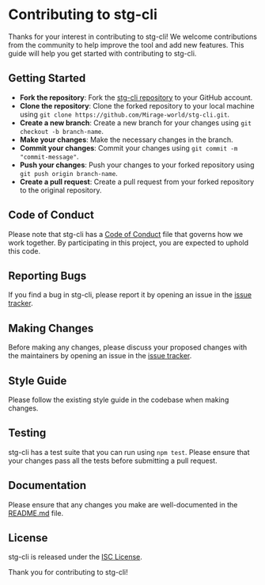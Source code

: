 # Contributing to stg-cli

Thanks for your interest in contributing to stg-cli! We welcome contributions from the community to help improve the tool and add new features. This guide will help you get started with contributing to stg-cli.

## Getting Started

- **Fork the repository**: Fork the [stg-cli repository](https://github.com/Mirage-world/stg-cli) to your GitHub account.
- **Clone the repository**: Clone the forked repository to your local machine using `git clone https://github.com/Mirage-world/stg-cli.git`.
- **Create a new branch**: Create a new branch for your changes using `git checkout -b branch-name`.
- **Make your changes**: Make the necessary changes in the branch.
- **Commit your changes**: Commit your changes using `git commit -m "commit-message"`.
- **Push your changes**: Push your changes to your forked repository using `git push origin branch-name`.
- **Create a pull request**: Create a pull request from your forked repository to the original repository.

## Code of Conduct

Please note that stg-cli has a [Code of Conduct](CODE_OF_CONDUCT.md) file that governs how we work together. By participating in this project, you are expected to uphold this code.

## Reporting Bugs

If you find a bug in stg-cli, please report it by opening an issue in the [issue tracker](https://github.com/Mirage-world/stg-cli/issues).

## Making Changes

Before making any changes, please discuss your proposed changes with the maintainers by opening an issue in the [issue tracker](https://github.com/Mirage-world/stg-cli/issues).

## Style Guide

Please follow the existing style guide in the codebase when making changes.

## Testing

stg-cli has a test suite that you can run using `npm test`. Please ensure that your changes pass all the tests before submitting a pull request.

## Documentation

Please ensure that any changes you make are well-documented in the [README.md](README.md) file.

## License

stg-cli is released under the [ISC License](LICENSE).

Thank you for contributing to stg-cli!
